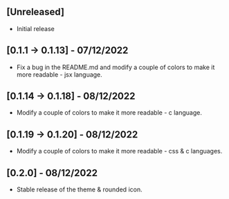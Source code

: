 ## [Unreleased]

- Initial release

## [0.1.1 -> 0.1.13] - 07/12/2022

- Fix a bug in the README.md and modify a couple of colors to make it more readable - jsx language.

## [0.1.14 -> 0.1.18] - 08/12/2022

- Modify a couple of colors to make it more readable - c language.

## [0.1.19 -> 0.1.20] - 08/12/2022

- Modify a couple of colors to make it more readable - css & c languages.

## [0.2.0] - 08/12/2022

- Stable release of the theme & rounded icon.